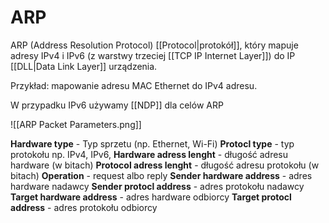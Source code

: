 # ARP
ARP (Address Resolution Protocol) [[Protocol|protokół]], który mapuje adresy IPv4 i IPv6 (z warstwy trzeciej [[TCP IP Internet Layer]]) do IP [[DLL|Data Link Layer]] urządzenia.

Przykład: mapowanie adresu MAC Ethernet do IPv4 adresu.

W  przypadku IPv6 używamy [[NDP]] dla celów ARP

![[ARP Packet Parameters.png]]

**Hardware type** - Typ sprzetu (np. Ethernet, Wi-Fi)
**Protocl type** - typ protokołu np. IPv4, IPv6, 
**Hardware adress lenght** - długość adresu hardware (w bitach)
**Protocol adress lenght** - długość adresu protokołu (w bitach)
**Operation** - request albo reply
**Sender hardware address** - adres hardware nadawcy
**Sender protocl address** - adres protokołu nadawcy
**Target hardware address** - adres hardware odbiorcy
**Target protocl address** - adres protokołu odbiorcy